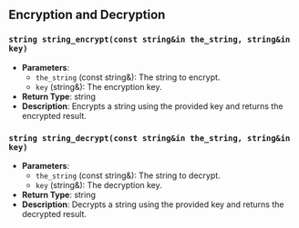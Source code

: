 ## Encryption and Decryption

### `string string_encrypt(const string&in the_string, string&in key)`
- **Parameters**:
  - `the_string` (const string&): The string to encrypt.
  - `key` (string&): The encryption key.
- **Return Type**: string
- **Description**: Encrypts a string using the provided key and returns the encrypted result.

### `string string_decrypt(const string&in the_string, string&in key)`
- **Parameters**:
  - `the_string` (const string&): The string to decrypt.
  - `key` (string&): The decryption key.
- **Return Type**: string
- **Description**: Decrypts a string using the provided key and returns the decrypted result.
